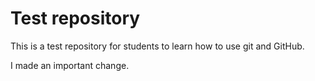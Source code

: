 # Test repository

This is a test repository for students to learn how to use git and GitHub. 

I made an important change.
